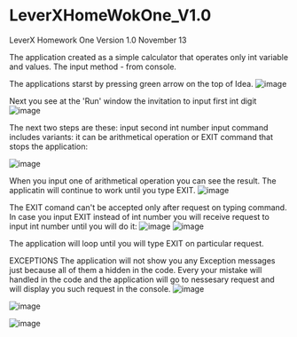 # LeverXHomeWokOne_V1.0

LeverX Homework One
Version 1.0
November 13

The application created as a simple calculator that operates only int variable and values.
The input method - from console.

The applications starst by pressing green arrow on the top of Idea.
![image](https://user-images.githubusercontent.com/64846715/141646798-53f5e1d3-3ae2-46e2-9713-73382f7c6165.png)

Next you see at the 'Run' window the invitation to input first int digit 
![image](https://user-images.githubusercontent.com/64846715/141646883-f7094464-7e48-4936-947c-cf0057a8bbcb.png)

The next two steps are these:
input second int number
input command includes variants: it can be arithmetical operation or EXIT command that stops the application:

![image](https://user-images.githubusercontent.com/64846715/141646968-e82f1f69-b871-4266-a7df-9e2961d461f1.png)

When you input one of arithmetical operation you can see the result.
The applicatin will continue to work until you type EXIT.
![image](https://user-images.githubusercontent.com/64846715/141646994-e9fd116a-0085-4363-8986-055a1465c2ee.png)

The EXIT comand can't be accepted only after request on typing command.
In case you input EXIT instead of int number you will receive request to input int number until you will do it:
![image](https://user-images.githubusercontent.com/64846715/141647061-32bd509d-f72d-4258-8a50-6da73f020976.png)
![image](https://user-images.githubusercontent.com/64846715/141647075-5296f294-ac2c-472f-8a5a-025fb945d22f.png)

The application will loop until you will type EXIT on particular request.

EXCEPTIONS
The application will not show you any Exception messages just because all of them a hidden in the code.
Every your mistake will handled in the code and the application will go to nessesary request and will display you such request in the console.
![image](https://user-images.githubusercontent.com/64846715/141647147-aa3d8b46-30d4-4800-9991-fb70af11835e.png)

![image](https://user-images.githubusercontent.com/64846715/141647157-a95dd996-449a-49d0-8f65-53a196ed7613.png)

![image](https://user-images.githubusercontent.com/64846715/141647162-cdecf7be-fb5c-4198-a4ab-34e5256b2b0f.png)





